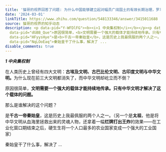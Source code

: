 ```yaml
---
title: '猫哥的视界回答了问题: 为什么中国能够建立起对幅员广阔国土的有效长期治理，罗马则不行？'
date: '2024-03-01'
linkTitle: https://www.zhihu.com/question/548133346/answer/3415011688
source: 猫哥的视界的知乎动态
description: <p data-pid="Y-WFDlFG"><b><i>1 中央集权制</i></b></p><p data-pid="h1h5fD02">在人类历史上曾经有四大文明：<b>古埃及文明、古巴比伦文明、古印度文明与中华文明。</b>为什么现在前三大文明都消失了，而中华文明却屹立而不倒？</p><p
  data-pid="dGBB_Que">原因很简单，<b>文明需要一个强大的载体才能持续地传承。只有中华文明才解决了这个载体的问题。</b></p><p data-pid="_YbB-IAr">那么是谁解决的这个问题？</p><p
  data-pid="HFyysHye">是<b>千古一帝秦始皇</b>，这是历史上我最佩服的两个人之一。（另一个是<b>太祖</b>，他是将中华文明从血海里拯救出来的灵魂人物，还拿着一幅<b>烂牌打出王炸</b>的效果——在工业化窗口期结束之后，硬生生将一个人口最多的农业国家变成一个强大的工业国家）</p><p
  data-pid="NqLOoEaq">秦始皇干了什么事，解决了 ...
disable_comments: true
---
```

<p data-pid="Y-WFDlFG"><b><i>1 中央集权制</i></b></p><p data-pid="h1h5fD02">在人类历史上曾经有四大文明：<b>古埃及文明、古巴比伦文明、古印度文明与中华文明。</b>为什么现在前三大文明都消失了，而中华文明却屹立而不倒？</p><p data-pid="dGBB_Que">原因很简单，<b>文明需要一个强大的载体才能持续地传承。只有中华文明才解决了这个载体的问题。</b></p><p data-pid="_YbB-IAr">那么是谁解决的这个问题？</p><p data-pid="HFyysHye">是<b>千古一帝秦始皇</b>，这是历史上我最佩服的两个人之一。（另一个是<b>太祖</b>，他是将中华文明从血海里拯救出来的灵魂人物，还拿着一幅<b>烂牌打出王炸</b>的效果——在工业化窗口期结束之后，硬生生将一个人口最多的农业国家变成一个强大的工业国家）</p><p data-pid="NqLOoEaq">秦始皇干了什么事，解决了 ...